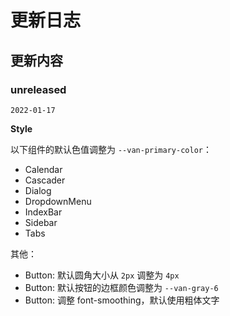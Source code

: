 # 更新日志

## 更新内容

### unreleased

`2022-01-17`

**Style**

以下组件的默认色值调整为 `--van-primary-color`：

- Calendar
- Cascader
- Dialog
- DropdownMenu
- IndexBar
- Sidebar
- Tabs

其他：

- Button: 默认圆角大小从 `2px` 调整为 `4px`
- Button: 默认按钮的边框颜色调整为 `--van-gray-6`
- Button: 调整 font-smoothing，默认使用粗体文字
